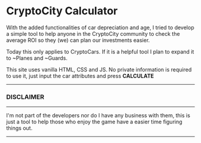 # CryptoCity Calculator

With the added functionalities of car depreciation and age, I tried to develop a simple tool to help anyone in the CryptoCity community to check the average ROI so they (we) can plan our investments easier.

Today this only applies to CryptoCars. If it is a helpful tool I plan to expand it to ~Planes and ~Guards.

This site uses vanilla HTML, CSS and JS. No private information is required to use it, just input the car attributes and press **CALCULATE**

---

### DISCLAIMER

---

I'm not part of the developers nor do I have any business with them, this is just a tool to help those who enjoy the game have a easier time figuring things out.

---
